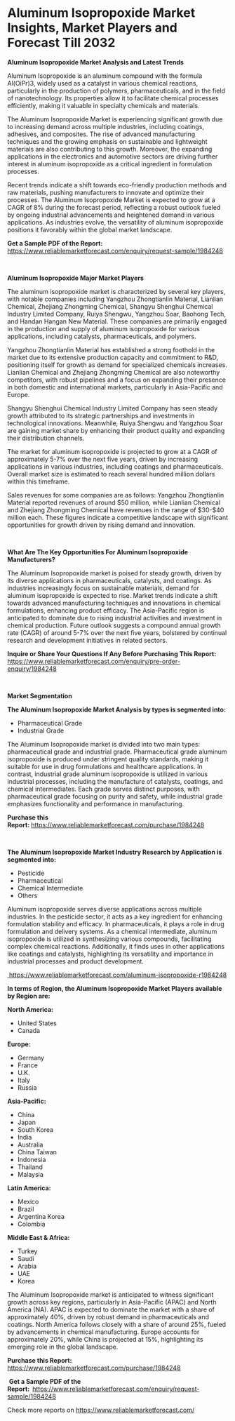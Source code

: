 <p><h1>Aluminum Isopropoxide Market Insights, Market Players and Forecast Till 2032</h1></p><p><strong>Aluminum Isopropoxide Market Analysis and Latest Trends</strong></p>
<p><p>Aluminum Isopropoxide is an aluminum compound with the formula Al(OiPr)3, widely used as a catalyst in various chemical reactions, particularly in the production of polymers, pharmaceuticals, and in the field of nanotechnology. Its properties allow it to facilitate chemical processes efficiently, making it valuable in specialty chemicals and materials.</p><p>The Aluminum Isopropoxide Market is experiencing significant growth due to increasing demand across multiple industries, including coatings, adhesives, and composites. The rise of advanced manufacturing techniques and the growing emphasis on sustainable and lightweight materials are also contributing to this growth. Moreover, the expanding applications in the electronics and automotive sectors are driving further interest in aluminum isopropoxide as a critical ingredient in formulation processes.</p><p>Recent trends indicate a shift towards eco-friendly production methods and raw materials, pushing manufacturers to innovate and optimize their processes. The Aluminum Isopropoxide Market is expected to grow at a CAGR of 8% during the forecast period, reflecting a robust outlook fueled by ongoing industrial advancements and heightened demand in various applications. As industries evolve, the versatility of aluminum isopropoxide positions it favorably within the global market landscape.</p></p>
<p><strong>Get a Sample PDF of the Report:&nbsp;</strong> <a href="https://www.reliablemarketforecast.com/enquiry/request-sample/1984248?utm_campaign=2320&utm_medium=2&utm_source=Github&utm_content=ia&utm_term=01042025&utm_id=aluminum-isopropoxide">https://www.reliablemarketforecast.com/enquiry/request-sample/1984248</a></p>
<p>&nbsp;</p>
<p><strong>Aluminum Isopropoxide Major Market Players</strong></p>
<p><p>The aluminum isopropoxide market is characterized by several key players, with notable companies including Yangzhou Zhongtianlin Material, Lianlian Chemical, Zhejiang Zhongming Chemical, Shangyu Shenghui Chemical Industry Limited Company, Ruiya Shengwu, Yangzhou Soar, Baohong Tech, and Handan Hangan New Material. These companies are primarily engaged in the production and supply of aluminum isopropoxide for various applications, including catalysts, pharmaceuticals, and polymers.</p><p>Yangzhou Zhongtianlin Material has established a strong foothold in the market due to its extensive production capacity and commitment to R&D, positioning itself for growth as demand for specialized chemicals increases. Lianlian Chemical and Zhejiang Zhongming Chemical are also noteworthy competitors, with robust pipelines and a focus on expanding their presence in both domestic and international markets, particularly in Asia-Pacific and Europe.</p><p>Shangyu Shenghui Chemical Industry Limited Company has seen steady growth attributed to its strategic partnerships and investments in technological innovations. Meanwhile, Ruiya Shengwu and Yangzhou Soar are gaining market share by enhancing their product quality and expanding their distribution channels.</p><p>The market for aluminum isopropoxide is projected to grow at a CAGR of approximately 5-7% over the next five years, driven by increasing applications in various industries, including coatings and pharmaceuticals. Overall market size is estimated to reach several hundred million dollars within this timeframe.</p><p>Sales revenues for some companies are as follows: Yangzhou Zhongtianlin Material reported revenues of around $50 million, while Lianlian Chemical and Zhejiang Zhongming Chemical have revenues in the range of $30-$40 million each. These figures indicate a competitive landscape with significant opportunities for growth driven by rising demand and innovation.</p></p>
<p>&nbsp;</p>
<p><strong>What Are The Key Opportunities For Aluminum Isopropoxide Manufacturers?</strong></p>
<p><p>The Aluminum Isopropoxide market is poised for steady growth, driven by its diverse applications in pharmaceuticals, catalysts, and coatings. As industries increasingly focus on sustainable materials, demand for aluminum isopropoxide is expected to rise. Market trends indicate a shift towards advanced manufacturing techniques and innovations in chemical formulations, enhancing product efficacy. The Asia-Pacific region is anticipated to dominate due to rising industrial activities and investment in chemical production. Future outlook suggests a compound annual growth rate (CAGR) of around 5-7% over the next five years, bolstered by continual research and development initiatives in related sectors.</p></p>
<p><strong>Inquire or Share Your Questions If Any Before Purchasing This Report:</strong> <a href="https://www.reliablemarketforecast.com/enquiry/pre-order-enquiry/1984248?utm_campaign=2320&utm_medium=2&utm_source=Github&utm_content=ia&utm_term=01042025&utm_id=aluminum-isopropoxide">https://www.reliablemarketforecast.com/enquiry/pre-order-enquiry/1984248</a></p>
<p>&nbsp;</p>
<p><strong>Market Segmentation</strong></p>
<p><strong>The Aluminum Isopropoxide Market Analysis by types is segmented into:</strong></p>
<p><ul><li>Pharmaceutical Grade</li><li>Industrial Grade</li></ul></p>
<p><p>The Aluminum Isopropoxide market is divided into two main types: pharmaceutical grade and industrial grade. Pharmaceutical grade aluminum isopropoxide is produced under stringent quality standards, making it suitable for use in drug formulations and healthcare applications. In contrast, industrial grade aluminum isopropoxide is utilized in various industrial processes, including the manufacture of catalysts, coatings, and chemical intermediates. Each grade serves distinct purposes, with pharmaceutical grade focusing on purity and safety, while industrial grade emphasizes functionality and performance in manufacturing.</p></p>
<p><strong>Purchase this Report:&nbsp;</strong><a href="https://www.reliablemarketforecast.com/purchase/1984248?utm_campaign=2320&utm_medium=2&utm_source=Github&utm_content=ia&utm_term=01042025&utm_id=aluminum-isopropoxide">https://www.reliablemarketforecast.com/purchase/1984248</a></p>
<p>&nbsp;</p>
<p><strong>The Aluminum Isopropoxide Market Industry Research by Application is segmented into:</strong></p>
<p><ul><li>Pesticide</li><li>Pharmaceutical</li><li>Chemical Intermediate</li><li>Others</li></ul></p>
<p><p>Aluminum isopropoxide serves diverse applications across multiple industries. In the pesticide sector, it acts as a key ingredient for enhancing formulation stability and efficacy. In pharmaceuticals, it plays a role in drug formulation and delivery systems. As a chemical intermediate, aluminum isopropoxide is utilized in synthesizing various compounds, facilitating complex chemical reactions. Additionally, it finds uses in other applications like coatings and catalysts, highlighting its versatility and importance in industrial processes and product development.</p></p>
<p><a href="https://www.reliablemarketforecast.com/aluminum-isopropoxide-r1984248?utm_campaign=2320&utm_medium=2&utm_source=Github&utm_content=ia&utm_term=01042025&utm_id=aluminum-isopropoxide">&nbsp;https://www.reliablemarketforecast.com/aluminum-isopropoxide-r1984248</a></p>
<p><strong>In terms of Region, the Aluminum Isopropoxide Market Players available by Region are:</strong></p>
<p>
    <p> <strong> North America: </strong>
        <ul>
            <li>United States</li>
            <li>Canada</li>
        </ul>
        </p> 
    <p> <strong> Europe: </strong>
        <ul>
            <li>Germany</li>
            <li>France</li>
            <li>U.K.</li>
            <li>Italy</li>
            <li>Russia</li>
        </ul>
        </p> 
    <p> <strong> Asia-Pacific: </strong>
        <ul>
            <li>China</li>
            <li>Japan</li>
            <li>South Korea</li>
            <li>India</li>
            <li>Australia</li>
            <li>China Taiwan</li>
            <li>Indonesia</li>
            <li>Thailand</li>
            <li>Malaysia</li>
        </ul>
        </p> 
    <p> <strong> Latin America: </strong>
        <ul>
            <li>Mexico</li>
            <li>Brazil</li>
            <li>Argentina Korea</li>
            <li>Colombia</li>
        </ul>
        </p> 
    <p> <strong> Middle East & Africa: </strong>
        <ul>
            <li>Turkey</li>
            <li>Saudi</li>
            <li>Arabia</li>
            <li>UAE</li>
            <li>Korea</li>
        </ul>
    </p>
    </p>
<p><p>The Aluminum Isopropoxide market is anticipated to witness significant growth across key regions, particularly in Asia-Pacific (APAC) and North America (NA). APAC is expected to dominate the market with a share of approximately 40%, driven by robust demand in pharmaceuticals and coatings. North America follows closely with a share of around 25%, fueled by advancements in chemical manufacturing. Europe accounts for approximately 20%, while China is projected at 15%, highlighting its emerging role in the global landscape.</p></p>
<p><strong>Purchase this Report: </strong><a href="https://www.reliablemarketforecast.com/purchase/1984248?utm_campaign=2320&utm_medium=2&utm_source=Github&utm_content=ia&utm_term=01042025&utm_id=aluminum-isopropoxide">https://www.reliablemarketforecast.com/purchase/1984248</a></p>
<p>&nbsp;<strong>Get a Sample PDF of the Report:&nbsp;&nbsp;</strong><a href="https://www.reliablemarketforecast.com/enquiry/request-sample/1984248?utm_campaign=2320&utm_medium=2&utm_source=Github&utm_content=ia&utm_term=01042025&utm_id=aluminum-isopropoxide">https://www.reliablemarketforecast.com/enquiry/request-sample/1984248</a></p>
<p><strong></strong></p>
<p>Check more reports on <a href="https://www.reliablemarketforecast.com/?utm_campaign=2320&utm_medium=2&utm_source=Github&utm_content=ia&utm_term=01042025&utm_id=aluminum-isopropoxide">https://www.reliablemarketforecast.com/</a></p>
